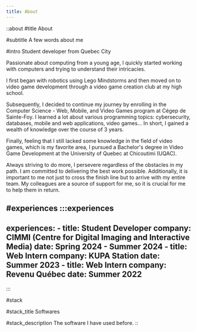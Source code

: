 ```yaml
---
title: About
---
```


::about
#title
About

#subtitle
A few words about me

#intro
Student developer from Quebec City

Passionate about computing from a young age, I quickly started working with computers and trying to understand their intricacies.

I first began with robotics using Lego Mindstorms and then moved on to video game development through a video game creation club at my high school.

Subsequently, I decided to continue my journey by enrolling in the Computer Science - Web, Mobile, and Video Games program at Cégep de Sainte-Foy. I learned a lot about various programming topics: cybersecurity, databases, mobile and web applications, video games... In short, I gained a wealth of knowledge over the course of 3 years.

Finally, feeling that I still lacked some knowledge in the field of video games, which is my favorite area, I pursued a Bachelor's degree in Video Game Development at the University of Quebec at Chicoutimi (UQAC).

Always striving to do more, I persevere regardless of the obstacles in my path. I am committed to delivering the best work possible. Additionally, it is important to me not just to cross the finish line but to arrive with my entire team. My colleagues are a source of support for me, so it is crucial for me to help them in return.

#experiences
  :::experiences
  ---
  experiences:
    - title: Student Developer
      company: CIMMI (Centre for Digital Imaging and Interactive Media)
      date: Spring 2024 - Summer 2024
    - title: Web Intern
      company: KUPA Station
      date: Summer 2023
    - title: Web Intern
      company: Revenu Québec
      date: Summer 2022
  ---
  :::

#stack

#stack_title
Softwares

#stack_description
The software I have used before.
::
